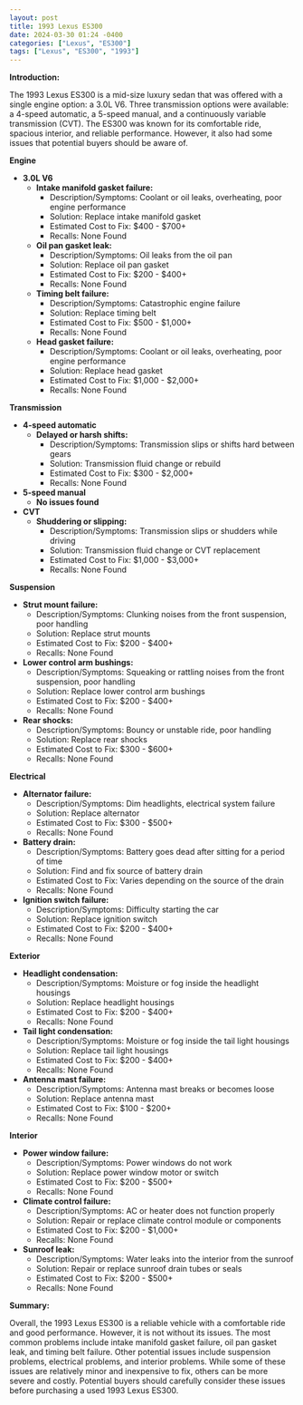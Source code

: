 ```yaml
---
layout: post
title: 1993 Lexus ES300
date: 2024-03-30 01:24 -0400
categories: ["Lexus", "ES300"]
tags: ["Lexus", "ES300", "1993"]
---
```

**Introduction:**

The 1993 Lexus ES300 is a mid-size luxury sedan that was offered with a single engine option: a 3.0L V6. Three transmission options were available: a 4-speed automatic, a 5-speed manual, and a continuously variable transmission (CVT). The ES300 was known for its comfortable ride, spacious interior, and reliable performance. However, it also had some issues that potential buyers should be aware of.

**Engine**

* **3.0L V6**
    * **Intake manifold gasket failure:**
        * Description/Symptoms: Coolant or oil leaks, overheating, poor engine performance
        * Solution: Replace intake manifold gasket
        * Estimated Cost to Fix: $400 - $700+
        * Recalls: None Found
    * **Oil pan gasket leak:**
        * Description/Symptoms: Oil leaks from the oil pan
        * Solution: Replace oil pan gasket
        * Estimated Cost to Fix: $200 - $400+
        * Recalls: None Found
    * **Timing belt failure:**
        * Description/Symptoms: Catastrophic engine failure
        * Solution: Replace timing belt
        * Estimated Cost to Fix: $500 - $1,000+
        * Recalls: None Found
    * **Head gasket failure:**
        * Description/Symptoms: Coolant or oil leaks, overheating, poor engine performance
        * Solution: Replace head gasket
        * Estimated Cost to Fix: $1,000 - $2,000+
        * Recalls: None Found

**Transmission**

* **4-speed automatic**
    * **Delayed or harsh shifts:**
        * Description/Symptoms: Transmission slips or shifts hard between gears
        * Solution: Transmission fluid change or rebuild
        * Estimated Cost to Fix: $300 - $2,000+
        * Recalls: None Found
* **5-speed manual**
    * **No issues found**
* **CVT**
    * **Shuddering or slipping:**
        * Description/Symptoms: Transmission slips or shudders while driving
        * Solution: Transmission fluid change or CVT replacement
        * Estimated Cost to Fix: $1,000 - $3,000+
        * Recalls: None Found

**Suspension**

* **Strut mount failure:**
    * Description/Symptoms: Clunking noises from the front suspension, poor handling
    * Solution: Replace strut mounts
    * Estimated Cost to Fix: $200 - $400+
    * Recalls: None Found
* **Lower control arm bushings:**
    * Description/Symptoms: Squeaking or rattling noises from the front suspension, poor handling
    * Solution: Replace lower control arm bushings
    * Estimated Cost to Fix: $200 - $400+
    * Recalls: None Found
* **Rear shocks:**
    * Description/Symptoms: Bouncy or unstable ride, poor handling
    * Solution: Replace rear shocks
    * Estimated Cost to Fix: $300 - $600+
    * Recalls: None Found

**Electrical**

* **Alternator failure:**
    * Description/Symptoms: Dim headlights, electrical system failure
    * Solution: Replace alternator
    * Estimated Cost to Fix: $300 - $500+
    * Recalls: None Found
* **Battery drain:**
    * Description/Symptoms: Battery goes dead after sitting for a period of time
    * Solution: Find and fix source of battery drain
    * Estimated Cost to Fix: Varies depending on the source of the drain
    * Recalls: None Found
* **Ignition switch failure:**
    * Description/Symptoms: Difficulty starting the car
    * Solution: Replace ignition switch
    * Estimated Cost to Fix: $200 - $400+
    * Recalls: None Found

**Exterior**

* **Headlight condensation:**
    * Description/Symptoms: Moisture or fog inside the headlight housings
    * Solution: Replace headlight housings
    * Estimated Cost to Fix: $200 - $400+
    * Recalls: None Found
* **Tail light condensation:**
    * Description/Symptoms: Moisture or fog inside the tail light housings
    * Solution: Replace tail light housings
    * Estimated Cost to Fix: $200 - $400+
    * Recalls: None Found
* **Antenna mast failure:**
    * Description/Symptoms: Antenna mast breaks or becomes loose
    * Solution: Replace antenna mast
    * Estimated Cost to Fix: $100 - $200+
    * Recalls: None Found

**Interior**

* **Power window failure:**
    * Description/Symptoms: Power windows do not work
    * Solution: Replace power window motor or switch
    * Estimated Cost to Fix: $200 - $500+
    * Recalls: None Found
* **Climate control failure:**
    * Description/Symptoms: AC or heater does not function properly
    * Solution: Repair or replace climate control module or components
    * Estimated Cost to Fix: $200 - $1,000+
    * Recalls: None Found
* **Sunroof leak:**
    * Description/Symptoms: Water leaks into the interior from the sunroof
    * Solution: Repair or replace sunroof drain tubes or seals
    * Estimated Cost to Fix: $200 - $500+
    * Recalls: None Found

**Summary:**

Overall, the 1993 Lexus ES300 is a reliable vehicle with a comfortable ride and good performance. However, it is not without its issues. The most common problems include intake manifold gasket failure, oil pan gasket leak, and timing belt failure. Other potential issues include suspension problems, electrical problems, and interior problems. While some of these issues are relatively minor and inexpensive to fix, others can be more severe and costly. Potential buyers should carefully consider these issues before purchasing a used 1993 Lexus ES300.
